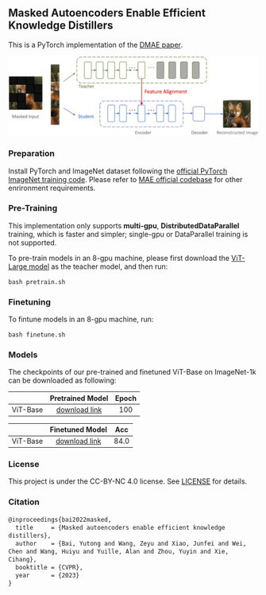 

## Masked Autoencoders Enable Efficient Knowledge Distillers


This is a PyTorch implementation of the [DMAE paper](https://arxiv.org/abs/2208.12256).

<div align="center">
  <img src="dmae_teaser.png"/>
</div>


### Preparation

Install PyTorch and ImageNet dataset following the [official PyTorch ImageNet training code](https://github.com/pytorch/examples/tree/master/imagenet). Please refer to [MAE official codebase](https://github.com/facebookresearch/mae) for other enrironment requirements.



### Pre-Training

This implementation only supports **multi-gpu**, **DistributedDataParallel** training, which is faster and simpler; single-gpu or DataParallel training is not supported.

To pre-train models in an 8-gpu machine, please first download the [ViT-Large model](https://drive.google.com/drive/folders/1tCdXhi_pWbRSgdUcmyOyP5mE0GMnpeC9?usp=sharing) as the teacher model, and then run:
```
bash pretrain.sh
```


### Finetuning
To fintune models in an 8-gpu machine, run:

```
bash finetune.sh
```


### Models

The checkpoints of our pre-trained and finetuned ViT-Base on ImageNet-1k can be downloaded as following:


|             |                                          Pretrained Model                                           | Epoch | 
| ----------- | :-------------------------------------------------------------------------------------------------: | :------: 
| ViT-Base   | [download link](https://drive.google.com/drive/folders/1tCdXhi_pWbRSgdUcmyOyP5mE0GMnpeC9?usp=sharing) |   100   | 



|             |                                          Finetuned Model                                           | Acc | 
| ----------- | :-------------------------------------------------------------------------------------------------: | :------: 
| ViT-Base   | [download link](https://drive.google.com/drive/folders/1tCdXhi_pWbRSgdUcmyOyP5mE0GMnpeC9?usp=sharing) |   84.0   | 





### License

This project is under the CC-BY-NC 4.0 license. See [LICENSE](LICENSE) for details.




### Citation

```
@inproceedings{bai2022masked,
  title     = {Masked autoencoders enable efficient knowledge distillers},
  author    = {Bai, Yutong and Wang, Zeyu and Xiao, Junfei and Wei, Chen and Wang, Huiyu and Yuille, Alan and Zhou, Yuyin and Xie, Cihang},
  booktitle = {CVPR},
  year      = {2023}
}
```
